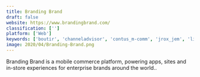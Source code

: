 ```yaml
---
title: Branding Brand
draft: false 
website: https://www.brandingbrand.com/
classification: ['']
platform: ['Web']
keywords: ['boutir', 'channeladvisor', 'contus_m-comm', 'jrox_jem', 'livby', 'madmobile_concierge', 'mobify', 'ohoshop', 'poq', 'predictspring', 'quick_eselling', 'shopgate', 'square_online_store', 'unbound_commerce', 'uplink', 'upstream', 'workgroups_davinci']
image: 2020/04/Branding-Brand.png
---
```

Branding Brand is a mobile commerce platform, powering apps, sites and in-store experiences for enterprise brands around the world..